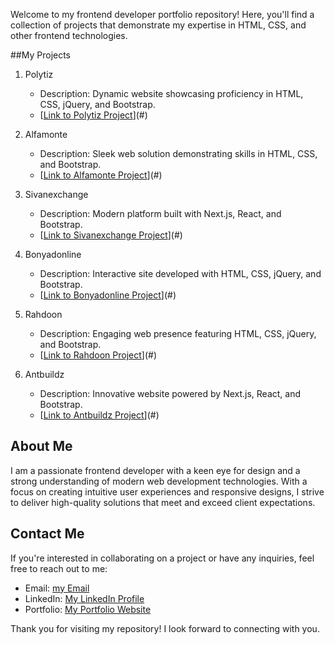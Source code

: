 
Welcome to my frontend developer portfolio repository! Here, you'll find a collection of projects that demonstrate my expertise in HTML, CSS, and other frontend technologies.

##My Projects

1. Polytiz
   - Description: Dynamic website showcasing proficiency in HTML, CSS, jQuery, and Bootstrap.
   - [[Link to Polytiz Project](https://polytiz.ir/)](#)

2. Alfamonte
   - Description: Sleek web solution demonstrating skills in HTML, CSS, and Bootstrap.
   - [[Link to Alfamonte Project](https://alfamonte.ir/)](#)

3. Sivanexchange
   - Description: Modern platform built with Next.js, React, and Bootstrap.
   - [[Link to Sivanexchange Project](https://sivanexchange.com/en)](#)

4. Bonyadonline
   - Description: Interactive site developed with HTML, CSS, jQuery, and Bootstrap.
   - [[Link to Bonyadonline Project](https://bonyadonline.com/)](#)

5. Rahdoon
   - Description: Engaging web presence featuring HTML, CSS, jQuery, and Bootstrap.
   - [[Link to Rahdoon Project](https://rahdoon.com/)](#)

6. Antbuildz
   - Description: Innovative website powered by Next.js, React, and Bootstrap.
   - [[Link to Antbuildz Project](https://antbuildz.com/)](#)

## About Me

I am a passionate frontend developer with a keen eye for design and a strong understanding of modern web development technologies. With a focus on creating intuitive user experiences and responsive designs, I strive to deliver high-quality solutions that meet and exceed client expectations.

## Contact Me

If you're interested in collaborating on a project or have any inquiries, feel free to reach out to me:
- Email: [my Email](mailto:nimadoustdar99@gmail.com)
- LinkedIn: [My LinkedIn Profile](https://www.linkedin.com/in/nima-doustdar-321567182)
- Portfolio: [My Portfolio Website](https://nimadoustdar.netlify.app/)

Thank you for visiting my repository! I look forward to connecting with you.
